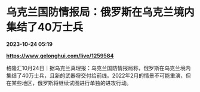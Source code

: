 # 乌克兰国防情报局：俄罗斯在乌克兰境内集结了40万士兵

**2023-10-24 05:19**

**https://www.gelonghui.com/live/1259584**

格隆汇10月24日｜据乌克兰真理报：乌克兰国防情报局称，俄罗斯在乌克兰境内集结了40万士兵，且新的武器将交付给前线。2022年2月的情景不可能重演，但在某些地区，俄罗斯将继续试图进行单独的进攻行动。